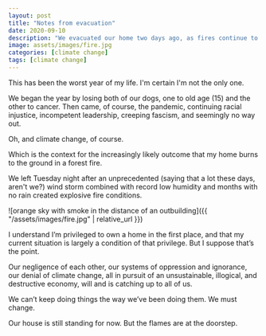 ```yaml
---
layout: post
title: "Notes from evacuation"
date: 2020-09-10
description: "We evacuated our home two days ago, as fires continue to approach our doorstep. We're in a hotel during a pandemic. The sky is orange and grey. And it feels like it only gets worse now."
image: assets/images/fire.jpg
categories: [climate change]
tags: [climate change]
---
```


This has been the worst year of my life. I'm certain I'm not the only one.

We began the year by losing both of our dogs, one to old age (15) and the other to cancer. Then came, of course, the pandemic, continuing racial injustice, incompetent leadership, creeping  fascism, and seemingly no way out.

Oh, and climate change, of course. 

Which is the context for the increasingly likely outcome that my home burns to the ground in a forest fire. 

We left Tuesday night after an unprecedented (saying that a lot these days, aren't we?) wind storm combined with record low humidity and months with no rain created explosive fire conditions.

![orange sky with smoke in the distance of an outbuilding]({{ "/assets/images/fire.jpg" | relative_url }})

I understand I’m privileged to own a home in the first place, and that my current situation is largely a condition of that privilege. But I suppose that’s the point. 

Our negligence of each other, our systems of oppression and ignorance, our denial of climate change, all in pursuit of an unsustainable, illogical, and destructive economy, will and is catching up to all of us.

We can’t keep doing things the way we’ve been doing them. We must change. 

Our house is still standing for now. But the flames are at the doorstep.